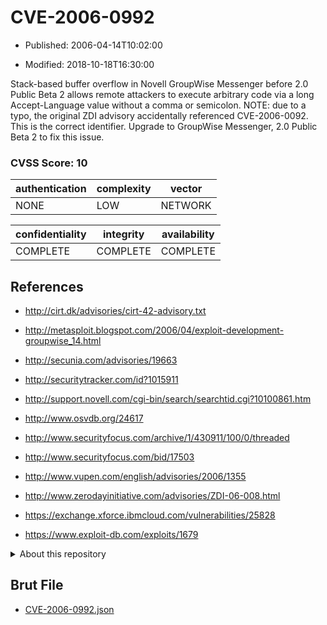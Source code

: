 # CVE-2006-0992

- Published: 2006-04-14T10:02:00

- Modified: 2018-10-18T16:30:00

Stack-based buffer overflow in Novell GroupWise Messenger before 2.0 Public Beta 2 allows remote attackers to execute arbitrary code via a long Accept-Language value without a comma or semicolon.  NOTE: due to a typo, the original ZDI advisory accidentally referenced CVE-2006-0092.  This is the correct identifier. Upgrade to GroupWise Messenger, 2.0 Public Beta 2 to fix this issue.

### CVSS Score: **10**

| authentication | complexity | vector |
| --- | --- | --- |
| NONE | LOW | NETWORK |

| confidentiality | integrity | availability |
| --- | --- | --- |
| COMPLETE | COMPLETE | COMPLETE |

## References

* http://cirt.dk/advisories/cirt-42-advisory.txt

* http://metasploit.blogspot.com/2006/04/exploit-development-groupwise_14.html

* http://secunia.com/advisories/19663

* http://securitytracker.com/id?1015911

* http://support.novell.com/cgi-bin/search/searchtid.cgi?10100861.htm

* http://www.osvdb.org/24617

* http://www.securityfocus.com/archive/1/430911/100/0/threaded

* http://www.securityfocus.com/bid/17503

* http://www.vupen.com/english/advisories/2006/1355

* http://www.zerodayinitiative.com/advisories/ZDI-06-008.html

* https://exchange.xforce.ibmcloud.com/vulnerabilities/25828

* https://www.exploit-db.com/exploits/1679

<details>
<summary>About this repository</summary> 

  This repository is part of the project [Live Hack CVE](https://github.com/Live-Hack-CVE). Main website can be found [www.live-hack.org](https://www.live-hack.org) 
  
  Made by [Sn0wAlice](https://github.com/Sn0wAlice) for the people that care about security and need to have a feed of the latest CVEs. Hope you enjoy it, don't forget to star the repo and follow me on [Twitter](https://twitter.com/Sn0wAlice) and [Github](https://github.com/Sn0wAlice). And that is my [personnal website](https://www.alice-snow.me/)

  - [Home Page](https://github.com/Live-Hack-CVE)
  - [Framework](https://github.com/Live-Hack-CVE/cve-framework)
  - [CVE database](https://github.com/Live-Hack-CVE/full_database)
  - [Changelog](https://github.com/Live-Hack-CVE/Changelog)
</details>

## Brut File

* [CVE-2006-0992.json](https://raw.githubusercontent.com/Live-Hack-CVE/full_database/main/cves/2006/CVE-2006-0992.json)

